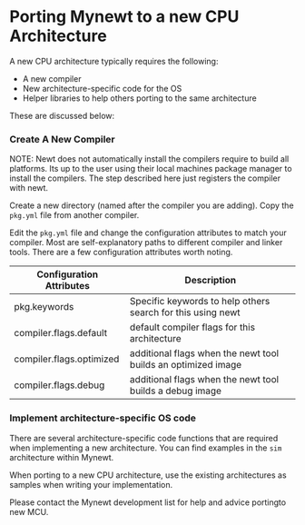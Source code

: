 # Porting Mynewt to a new CPU Architecture

A new CPU architecture typically requires the following:

* A new compiler
* New architecture-specific code for the OS
* Helper libraries to help others porting to the same architecture

These are discussed below:

### Create A New Compiler

NOTE: Newt does not automatically install the compilers require to build all platforms.  Its up to the user using their local machines package manager to install the compilers.  The step described here just registers the compiler with newt.  

Create a new directory (named after the compiler you are adding). Copy the `pkg.yml` file from another compiler.  

Edit the `pkg.yml` file and change the configuration attributes to match your compiler.  Most are self-explanatory paths to different compiler and linker tools.  There are a few configuration attributes worth noting.

| **Configuration Attributes** | **Description** |
|-----------|-------------|
| pkg.keywords | Specific keywords to help others search for this using newt |
| compiler.flags.default |   default compiler flags for this architecture |
| compiler.flags.optimized | additional flags when the newt tool builds an optimized image |
| compiler.flags.debug |   additional flags when the newt tool builds a debug image|

### Implement architecture-specific OS code

There are several architecture-specific code functions that are required when implementing a new architecture.  You can find examples in the `sim` architecture within Mynewt.

When porting to a new CPU architecture, use the existing architectures as samples when writing your implementation.

Please contact the Mynewt development list for help and advice portingto new MCU.

